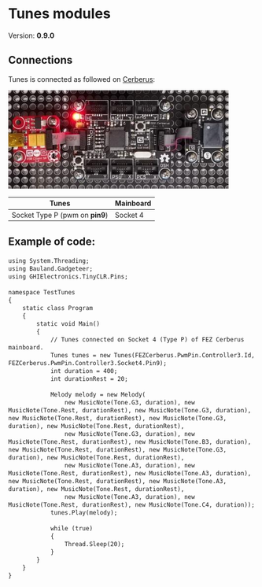 # Tunes modules
Version: __0.9.0__

## Connections ##
Tunes is connected as followed on [Cerberus](http://docs.ghielectronics.com/hardware/legacy_products/gadgeteer/fez_cerberus.html):

![Schematic](Gadgeteer-Tunes-Cerberus.jpg)

Tunes         | Mainboard
------------- | ----------
Socket Type P (pwm on __pin9__) | Socket 4

## Example of code:
```CSharp
using System.Threading;
using Bauland.Gadgeteer;
using GHIElectronics.TinyCLR.Pins;

namespace TestTunes
{
    static class Program
    {
        static void Main()
        {
            // Tunes connected on Socket 4 (Type P) of FEZ Cerberus mainboard.
            Tunes tunes = new Tunes(FEZCerberus.PwmPin.Controller3.Id, FEZCerberus.PwmPin.Controller3.Socket4.Pin9);
            int duration = 400;
            int durationRest = 20;

            Melody melody = new Melody(
                new MusicNote(Tone.G3, duration), new MusicNote(Tone.Rest, durationRest), new MusicNote(Tone.G3, duration), new MusicNote(Tone.Rest, durationRest), new MusicNote(Tone.G3, duration), new MusicNote(Tone.Rest, durationRest), 
                new MusicNote(Tone.G3, duration), new MusicNote(Tone.Rest, durationRest), new MusicNote(Tone.B3, duration), new MusicNote(Tone.Rest, durationRest), new MusicNote(Tone.G3, duration), new MusicNote(Tone.Rest, durationRest), 
                new MusicNote(Tone.A3, duration), new MusicNote(Tone.Rest, durationRest), new MusicNote(Tone.A3, duration), new MusicNote(Tone.Rest, durationRest), new MusicNote(Tone.A3, duration), new MusicNote(Tone.Rest, durationRest), 
                new MusicNote(Tone.A3, duration), new MusicNote(Tone.Rest, durationRest), new MusicNote(Tone.C4, duration));
            tunes.Play(melody);

            while (true)
            {
                Thread.Sleep(20);
            }
        }
    }
}
```
